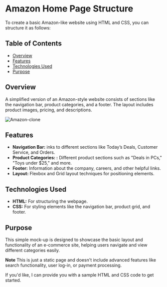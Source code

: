 # Amazon Home Page Structure

To create a basic Amazon-like website using HTML and CSS, you can structure it as follows:

## Table of Contents
- [Overview](#overview)
- [Features](#Features)
- [Technologies Used](#technologiesused)
- [Purpose](#Purpose)

## Overview
A simplified version of an Amazon-style website consists of sections like the navigation bar, product categories, and a footer. The layout includes product images, pricing, and descriptions.

![Amazon-clone](https://github.com/user-attachments/assets/6f5c6c12-a2e4-4325-9899-951d07e85c7b)

## Features

- **Navigation Bar:** inks to different sections like Today’s Deals, Customer Service, and Orders.
- **Product Categories: :** Different product sections such as "Deals in PCs," "Toys under $25," and more.
- **Footer:** Information about the company, careers, and other helpful links.
- **Layout:** Flexbox and Grid layout techniques for positioning elements.

## Technologies Used

- **HTML:**  For structuring the webpage.
- **CSS:** For styling elements like the navigation bar, product grid, and footer.

## Purpose

This simple mock-up is designed to showcase the basic layout and functionality of an e-commerce site, helping users navigate and view different categories easily.


**Note**
This is just a static page and doesn't include advanced features like search functionality, user log-in, or payment processing.

If you'd like, I can provide you with a sample HTML and CSS code to get started.
